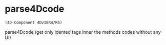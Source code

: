 # parse4Dcode
` (4D-Component 4Dv18R4/R5) `

parse4Dcode (get only idented tags inner the methods codes without any UI)
